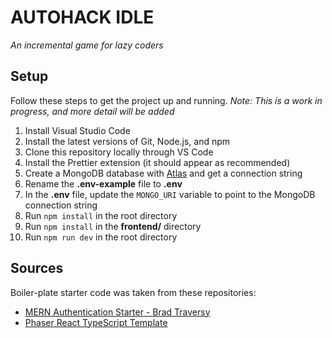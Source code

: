# AUTOHACK IDLE
_An incremental game for lazy coders_

## Setup
Follow these steps to get the project up and running. _Note: This is a work in progress, and more detail will be added_

1. Install Visual Studio Code
1. Install the latest versions of Git, Node.js, and npm
1. Clone this repository locally through VS Code
1. Install the Prettier extension (it should appear as recommended)
1. Create a MongoDB database with [Atlas](https://www.mongodb.com/cloud/atlas/register) and get a connection string
1. Rename the **.env-example** file to **.env**
1. In the **.env** file, update the `MONGO_URI` variable to point to the MongoDB connection string
1. Run `npm install` in the root directory
1. Run `npm install` in the **frontend/** directory
1. Run `npm run dev` in the root directory

## Sources
Boiler-plate starter code was taken from these repositories:

- [MERN Authentication Starter - Brad Traversy](https://github.com/bradtraversy/mern-auth)
- [Phaser React TypeScript Template](https://github.com/phaserjs/template-react-ts)
